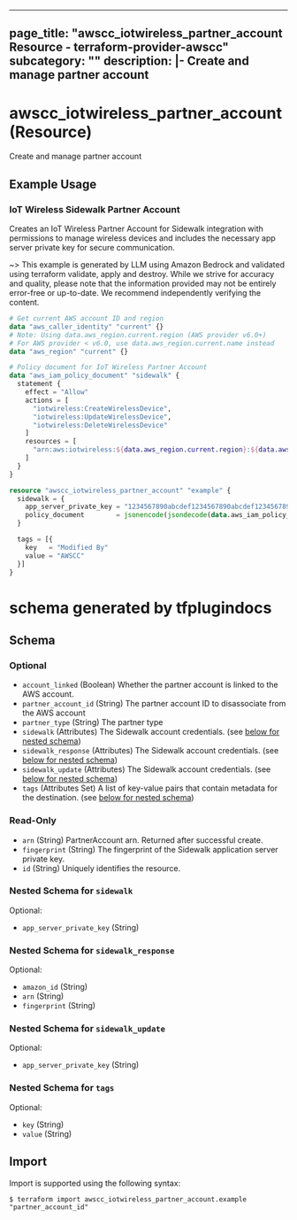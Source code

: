 
---
page_title: "awscc_iotwireless_partner_account Resource - terraform-provider-awscc"
subcategory: ""
description: |-
  Create and manage partner account
---

# awscc_iotwireless_partner_account (Resource)

Create and manage partner account

## Example Usage

### IoT Wireless Sidewalk Partner Account

Creates an IoT Wireless Partner Account for Sidewalk integration with permissions to manage wireless devices and includes the necessary app server private key for secure communication.

~> This example is generated by LLM using Amazon Bedrock and validated using terraform validate, apply and destroy. While we strive for accuracy and quality, please note that the information provided may not be entirely error-free or up-to-date. We recommend independently verifying the content.

```terraform
# Get current AWS account ID and region
data "aws_caller_identity" "current" {}
# Note: Using data.aws_region.current.region (AWS provider v6.0+)
# For AWS provider < v6.0, use data.aws_region.current.name instead
data "aws_region" "current" {}

# Policy document for IoT Wireless Partner Account
data "aws_iam_policy_document" "sidewalk" {
  statement {
    effect = "Allow"
    actions = [
      "iotwireless:CreateWirelessDevice",
      "iotwireless:UpdateWirelessDevice",
      "iotwireless:DeleteWirelessDevice"
    ]
    resources = [
      "arn:aws:iotwireless:${data.aws_region.current.region}:${data.aws_caller_identity.current.account_id}:WirelessDevice/*"
    ]
  }
}

resource "awscc_iotwireless_partner_account" "example" {
  sidewalk = {
    app_server_private_key = "1234567890abcdef1234567890abcdef1234567890abcdef1234567890abcdef"
    policy_document        = jsonencode(jsondecode(data.aws_iam_policy_document.sidewalk.json))
  }

  tags = [{
    key   = "Modified By"
    value = "AWSCC"
  }]
}
```

# schema generated by tfplugindocs
## Schema

### Optional

- `account_linked` (Boolean) Whether the partner account is linked to the AWS account.
- `partner_account_id` (String) The partner account ID to disassociate from the AWS account
- `partner_type` (String) The partner type
- `sidewalk` (Attributes) The Sidewalk account credentials. (see [below for nested schema](#nestedatt--sidewalk))
- `sidewalk_response` (Attributes) The Sidewalk account credentials. (see [below for nested schema](#nestedatt--sidewalk_response))
- `sidewalk_update` (Attributes) The Sidewalk account credentials. (see [below for nested schema](#nestedatt--sidewalk_update))
- `tags` (Attributes Set) A list of key-value pairs that contain metadata for the destination. (see [below for nested schema](#nestedatt--tags))

### Read-Only

- `arn` (String) PartnerAccount arn. Returned after successful create.
- `fingerprint` (String) The fingerprint of the Sidewalk application server private key.
- `id` (String) Uniquely identifies the resource.

<a id="nestedatt--sidewalk"></a>
### Nested Schema for `sidewalk`

Optional:

- `app_server_private_key` (String)


<a id="nestedatt--sidewalk_response"></a>
### Nested Schema for `sidewalk_response`

Optional:

- `amazon_id` (String)
- `arn` (String)
- `fingerprint` (String)


<a id="nestedatt--sidewalk_update"></a>
### Nested Schema for `sidewalk_update`

Optional:

- `app_server_private_key` (String)


<a id="nestedatt--tags"></a>
### Nested Schema for `tags`

Optional:

- `key` (String)
- `value` (String)

## Import

Import is supported using the following syntax:

```shell
$ terraform import awscc_iotwireless_partner_account.example "partner_account_id"
```
